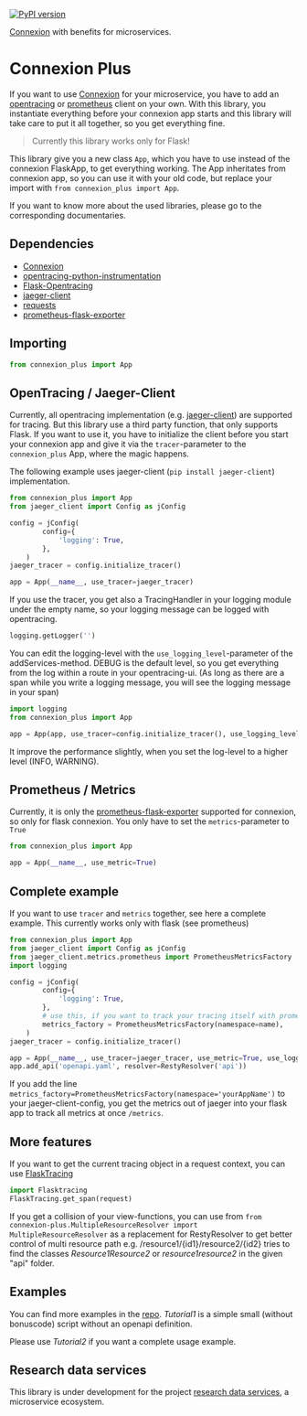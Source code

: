 [![PyPI version](https://badge.fury.io/py/connexion-plus.svg)](https://badge.fury.io/py/connexion-plus)

[Connexion](https://github.com/zalando/connexion) with benefits for microservices.

# Connexion Plus

If you want to use [Connexion](https://github.com/zalando/connexion) for your microservice, you have to add an [opentracing](https://opentracing.io/) or [prometheus](https://prometheus.io/) client on your own. With this library, you instantiate everything before your connexion app starts and this library will take care to put it all together, so you get everything fine.

> Currently this library works only for Flask!

This library give you a new class `App`, which you have to use instead of the connexion FlaskApp, to get everything working. The App inheritates from connexion app, so you can use it with your old code, but replace your import with `from connexion_plus import App`.

If you want to know more about the used libraries, please go to the corresponding documentaries.

## Dependencies

- [Connexion](https://github.com/zalando/connexion)
- [opentracing-python-instrumentation](https://github.com/uber-common/opentracing-python-instrumentation)
- [Flask-Opentracing](https://github.com/opentracing-contrib/python-flask)
- [jaeger-client](https://pypi.org/project/jaeger-client/)
- [requests](https://pypi.org/project/requests/)
- [prometheus-flask-exporter](https://pypi.org/project/prometheus-flask-exporter/)


## Importing
```python
from connexion_plus import App
```

## OpenTracing / Jaeger-Client

Currently, all opentracing implementation (e.g. [jaeger-client](https://pypi.org/project/jaeger-client/)) are supported for tracing. But this library use a third party function, that only supports Flask. If you want to use it, you have to initialize the client before you start your connexion app and give it via the `tracer`-parameter to the `connexion_plus` App, where the magic happens.

The following example uses jaeger-client (`pip install jaeger-client`) implementation.

```python
from connexion_plus import App
from jaeger_client import Config as jConfig

config = jConfig(
        config={
            'logging': True,
        },
    )
jaeger_tracer = config.initialize_tracer()

app = App(__name__, use_tracer=jaeger_tracer)
```

If you use the tracer, you get also a TracingHandler in your logging module under the empty name, so your logging message can be logged with opentracing.

```python
logging.getLogger('')
```

You can edit the logging-level with the `use_logging_level`-parameter of the addServices-method. DEBUG is the default level, so you get everything from the log within a route in your opentracing-ui. (As long as there are a span while you write a logging message, you will see the logging message in your span)
```python
import logging
from connexion_plus import App

app = App(app, use_tracer=config.initialize_tracer(), use_logging_level=logging.DEBUG)
```

It improve the performance slightly, when you set the log-level to a higher level (INFO, WARNING).

## Prometheus / Metrics

Currently, it is only the [prometheus-flask-exporter](https://pypi.org/project/prometheus-flask-exporter/) supported for connexion, so only for flask connexion. You only have to set the `metrics`-parameter to `True`

```python
from connexion_plus import App

app = App(__name__, use_metric=True)
```

## Complete example

If you want to use `tracer` and `metrics` together, see here a complete example. This currently works only with flask (see prometheus)

```python
from connexion_plus import App
from jaeger_client import Config as jConfig
from jaeger_client.metrics.prometheus import PrometheusMetricsFactory
import logging

config = jConfig(
        config={
            'logging': True,
        },
        # use this, if you want to track your tracing itself with prometheus
        metrics_factory = PrometheusMetricsFactory(namespace=name),
    )
jaeger_tracer = config.initialize_tracer()

app = App(__name__, use_tracer=jaeger_tracer, use_metric=True, use_logging_level=logging.DEBUG)
app.add_api('openapi.yaml', resolver=RestyResolver('api'))
```

If you add the line `metrics_factory=PrometheusMetricsFactory(namespace='yourAppName')` to your jaeger-client-config, you get the metrics out of jaeger into your flask app to track all metrics at once `/metrics`.

## More features

If you want to get the current tracing object in a request context, you can use [FlaskTracing](https://github.com/opentracing-contrib/python-flask#accessing-spans-manually)

```python
import Flasktracing
FlaskTracing.get_span(request)
```

If you get a collision of your view-functions, you can use from `from connexion-plus.MultipleResourceResolver import MultipleResourceResolver` as a replacement for RestyResolver to get better control of multi resource path e.g. /resource1/{id1}/resource2/{id2} tries to find the classes *Resource1Resource2* or *resource1resource2* in the given "api" folder.

## Examples

You can find more examples in the [repo](https://github.com/Heiss/connexion-plus/examples). *Tutorial1* is a simple small (without bonuscode) script without an openapi definition.

Please use *Tutorial2* if you want a complete usage example.

## Research data services

This library is under development for the project [research data services](http://research-data-services.info), a microservice ecosystem.
